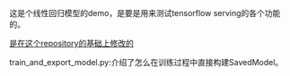 
这是个线性回归模型的demo，是要是用来测试tensorflow serving的各个功能的。

[是在这个repository的基础上修改的](https://github.com/aaxwaz/Serving-TensorFlow-Model)

train_and_export_model.py:介绍了怎么在训练过程中直接构建SavedModel。
